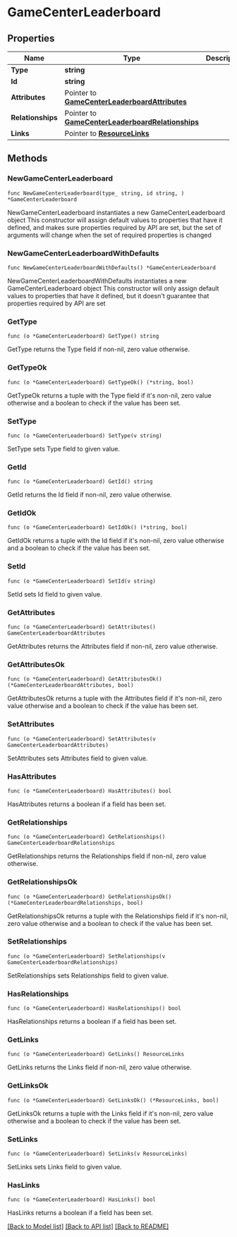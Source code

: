 # GameCenterLeaderboard

## Properties

Name | Type | Description | Notes
------------ | ------------- | ------------- | -------------
**Type** | **string** |  | 
**Id** | **string** |  | 
**Attributes** | Pointer to [**GameCenterLeaderboardAttributes**](GameCenterLeaderboardAttributes.md) |  | [optional] 
**Relationships** | Pointer to [**GameCenterLeaderboardRelationships**](GameCenterLeaderboardRelationships.md) |  | [optional] 
**Links** | Pointer to [**ResourceLinks**](ResourceLinks.md) |  | [optional] 

## Methods

### NewGameCenterLeaderboard

`func NewGameCenterLeaderboard(type_ string, id string, ) *GameCenterLeaderboard`

NewGameCenterLeaderboard instantiates a new GameCenterLeaderboard object
This constructor will assign default values to properties that have it defined,
and makes sure properties required by API are set, but the set of arguments
will change when the set of required properties is changed

### NewGameCenterLeaderboardWithDefaults

`func NewGameCenterLeaderboardWithDefaults() *GameCenterLeaderboard`

NewGameCenterLeaderboardWithDefaults instantiates a new GameCenterLeaderboard object
This constructor will only assign default values to properties that have it defined,
but it doesn't guarantee that properties required by API are set

### GetType

`func (o *GameCenterLeaderboard) GetType() string`

GetType returns the Type field if non-nil, zero value otherwise.

### GetTypeOk

`func (o *GameCenterLeaderboard) GetTypeOk() (*string, bool)`

GetTypeOk returns a tuple with the Type field if it's non-nil, zero value otherwise
and a boolean to check if the value has been set.

### SetType

`func (o *GameCenterLeaderboard) SetType(v string)`

SetType sets Type field to given value.


### GetId

`func (o *GameCenterLeaderboard) GetId() string`

GetId returns the Id field if non-nil, zero value otherwise.

### GetIdOk

`func (o *GameCenterLeaderboard) GetIdOk() (*string, bool)`

GetIdOk returns a tuple with the Id field if it's non-nil, zero value otherwise
and a boolean to check if the value has been set.

### SetId

`func (o *GameCenterLeaderboard) SetId(v string)`

SetId sets Id field to given value.


### GetAttributes

`func (o *GameCenterLeaderboard) GetAttributes() GameCenterLeaderboardAttributes`

GetAttributes returns the Attributes field if non-nil, zero value otherwise.

### GetAttributesOk

`func (o *GameCenterLeaderboard) GetAttributesOk() (*GameCenterLeaderboardAttributes, bool)`

GetAttributesOk returns a tuple with the Attributes field if it's non-nil, zero value otherwise
and a boolean to check if the value has been set.

### SetAttributes

`func (o *GameCenterLeaderboard) SetAttributes(v GameCenterLeaderboardAttributes)`

SetAttributes sets Attributes field to given value.

### HasAttributes

`func (o *GameCenterLeaderboard) HasAttributes() bool`

HasAttributes returns a boolean if a field has been set.

### GetRelationships

`func (o *GameCenterLeaderboard) GetRelationships() GameCenterLeaderboardRelationships`

GetRelationships returns the Relationships field if non-nil, zero value otherwise.

### GetRelationshipsOk

`func (o *GameCenterLeaderboard) GetRelationshipsOk() (*GameCenterLeaderboardRelationships, bool)`

GetRelationshipsOk returns a tuple with the Relationships field if it's non-nil, zero value otherwise
and a boolean to check if the value has been set.

### SetRelationships

`func (o *GameCenterLeaderboard) SetRelationships(v GameCenterLeaderboardRelationships)`

SetRelationships sets Relationships field to given value.

### HasRelationships

`func (o *GameCenterLeaderboard) HasRelationships() bool`

HasRelationships returns a boolean if a field has been set.

### GetLinks

`func (o *GameCenterLeaderboard) GetLinks() ResourceLinks`

GetLinks returns the Links field if non-nil, zero value otherwise.

### GetLinksOk

`func (o *GameCenterLeaderboard) GetLinksOk() (*ResourceLinks, bool)`

GetLinksOk returns a tuple with the Links field if it's non-nil, zero value otherwise
and a boolean to check if the value has been set.

### SetLinks

`func (o *GameCenterLeaderboard) SetLinks(v ResourceLinks)`

SetLinks sets Links field to given value.

### HasLinks

`func (o *GameCenterLeaderboard) HasLinks() bool`

HasLinks returns a boolean if a field has been set.


[[Back to Model list]](../README.md#documentation-for-models) [[Back to API list]](../README.md#documentation-for-api-endpoints) [[Back to README]](../README.md)


